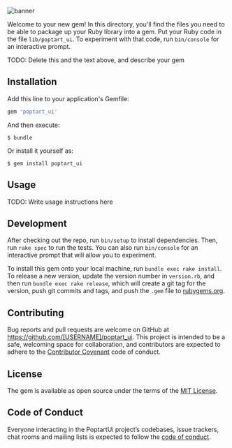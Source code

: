 ![banner](https://user-images.githubusercontent.com/1305776/42136786-a48006a2-7d16-11e8-96cf-1a3b853f02c3.png)

Welcome to your new gem! In this directory, you'll find the files you need to be able to package up your Ruby library into a gem. Put your Ruby code in the file `lib/poptart_ui`. To experiment with that code, run `bin/console` for an interactive prompt.

TODO: Delete this and the text above, and describe your gem

## Installation

Add this line to your application's Gemfile:

```ruby
gem 'poptart_ui'
```

And then execute:

    $ bundle

Or install it yourself as:

    $ gem install poptart_ui

## Usage

TODO: Write usage instructions here

## Development

After checking out the repo, run `bin/setup` to install dependencies. Then, run `rake spec` to run the tests. You can also run `bin/console` for an interactive prompt that will allow you to experiment.

To install this gem onto your local machine, run `bundle exec rake install`. To release a new version, update the version number in `version.rb`, and then run `bundle exec rake release`, which will create a git tag for the version, push git commits and tags, and push the `.gem` file to [rubygems.org](https://rubygems.org).

## Contributing

Bug reports and pull requests are welcome on GitHub at https://github.com/[USERNAME]/poptart_ui. This project is intended to be a safe, welcoming space for collaboration, and contributors are expected to adhere to the [Contributor Covenant](http://contributor-covenant.org) code of conduct.

## License

The gem is available as open source under the terms of the [MIT License](https://opensource.org/licenses/MIT).

## Code of Conduct

Everyone interacting in the PoptartUi project’s codebases, issue trackers, chat rooms and mailing lists is expected to follow the [code of conduct](https://github.com/[USERNAME]/poptart_ui/blob/master/CODE_OF_CONDUCT.md).
